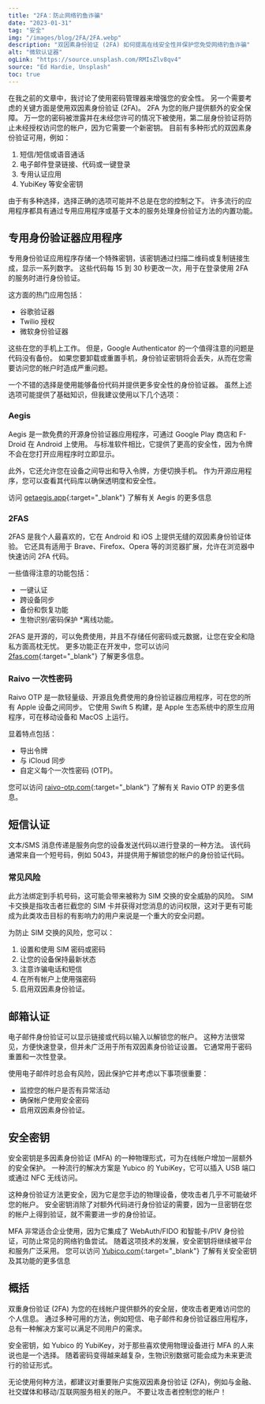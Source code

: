 ```yaml
---
title: "2FA：防止网络钓鱼诈骗"
date: "2023-01-31"
tag: "安全"
img: "/images/blog/2FA/2FA.webp"
description: "双因素身份验证 (2FA) 如何提高在线安全性并保护您免受网络钓鱼诈骗"
alt: "微软认证器"
ogLink: "https://source.unsplash.com/RMIsZlv8qv4"
source: "Ed Hardie, Unsplash"
toc: true
---
```


在我之前的文章中，我讨论了使用密码管理器来增强您的安全性。 另一个需要考虑的关键方面是使用双因素身份验证 (2FA)。
2FA 为您的账户提供额外的安全保障。 万一您的密码被泄露并在未经您许可的情况下被使用，第二层身份验证将防止未经授权访问您的帐户，因为它需要一个新密钥。
目前有多种形式的双因素身份验证可用，例如：

1. 短信/短信或语音通话
2. 电子邮件登录链接、代码或一键登录
3. 专用认证应用
4. YubiKey 等安全密钥

由于有多种选择，选择正确的选项可能并不总是在您的控制之下。 许多流行的应用程序都具有通过专用应用程序或基于文本的服务处理身份验证方法的内置功能。

## 专用身份验证器应用程序

专用身份验证应用程序存储一个特殊密钥，该密钥通过扫描二维码或复制链接生成，显示一系列数字。 这些代码每 15 到 30 秒更改一次，用于在登录使用 2FA 的服务时进行身份验证。

这方面的热门应用包括：

* 谷歌验证器
* Twilio 授权
* 微软身份验证器

这些在您的手机上工作。 但是，Google Authenticator 的一个值得注意的问题是代码没有备份。 如果您要卸载或重置手机，身份验证密钥将会丢失，从而在您需要访问您的帐户时造成严重问题。

一个不错的选择是使用能够备份代码并提供更多安全性的身份验证器。 虽然上述选项可能提供了基础知识，但我建议使用以下几个选项：

### Aegis

<Media source="/images/blog/2FA/Aegis.webp" alt="Aegis 身份验证器徽标"></Media>

Aegis 是一款免费的开源身份验证器应用程序，可通过 Google Play 商店和 F-Droid 在 Android 上使用。 与标准软件相比，它提供了更高的安全性，因为令牌不会在您打开应用程序时立即显示。

此外，它还允许您在设备之间导出和导入令牌，方便切换手机。 作为开源应用程序，您可以查看其代码库以确保透明度和安全性。

访问 [getaegis.app](https://getaegis.app/){:target="\_blank"} 了解有关 Aegis 的更多信息

### 2FAS

<Media source="/images/blog/2FA/2FAS.webp" alt="2FAS 验证器徽标"></Media>

2FAS 是我个人最喜欢的，它在 Android 和 iOS 上提供无缝的双因素身份验证体验。 它还具有适用于 Brave、Firefox、Opera 等的浏览器扩展，允许在浏览器中快速访问 2FA 代码。

一些值得注意的功能包括：
* 一键认证
* 跨设备同步
* 备份和恢复功能
* 生物识别/密码保护
*离线功能。
 
2FAS 是开源的，可以免费使用，并且不存储任何密码或元数据，让您在安全和隐私方面高枕无忧。 更多功能正在开发中，您可以访问 [2fas.com](https://2fas.com/){:target="\_blank"} 了解更多信息。

### Raivo 一次性密码

<Media source="/images/blog/2FA/Ravio.webp" alt="Ravio 身份验证器徽标"></Media>

Raivo OTP 是一款轻量级、开源且免费使用的身份验证器应用程序，可在您的所有 Apple 设备之间同步。 它使用 Swift 5 构建，是 Apple 生态系统中的原生应用程序，可在移动设备和 MacOS 上运行。

显着特点包括：
* 导出令牌
* 与 iCloud 同步
* 自定义每个一次性密码 (OTP)。
  
您可以访问 [raivo-otp.com](https://raivo-otp.com/){:target="\_blank"} 了解有关 Ravio OTP 的更多信息。

## 短信认证

文本/SMS 消息传递是服务向您的设备发送代码以进行登录的一种方法。 该代码通常来自一个短号码，例如 5043，并提供用于解锁您的帐户的身份验证代码。

### 常见风险
此方法绑定到手机号码，这可能会带来被称为 SIM 交换的安全威胁的风险。 SIM 卡交换是指攻击者拦截您的 SIM 卡并获得对您消息的访问权限，这对于更有可能成为此类攻击目标的有影响力的用户来说是一个重大的安全问题。

为防止 SIM 交换的风险，您可以：

1. 设置和使用 SIM 密码或密码
2. 让您的设备保持最新状态
3. 注意诈骗电话和短信
4. 在所有帐户上使用强密码
5. 启用双因素身份验证。

## 邮箱认证

电子邮件身份验证可以显示链接或代码以输入以解锁您的帐户。 这种方法很常见，方便快速登录，但并未广泛用于所有双因素身份验证设置。 它通常用于密码重置和一次性登录。

使用电子邮件时总会有风险，因此保护它并考虑以下事项很重要：

* 监控您的帐户是否有异常活动
* 确保帐户使用安全密码
* 启用双因素身份验证。

## 安全密钥

安全密钥是多因素身份验证 (MFA) 的一种物理形式，可为在线帐户增加一层额外的安全保护。 一种流行的解决方案是 Yubico 的 YubiKey，它可以插入 USB 端口或通过 NFC 无线访问。

这种身份验证方法更安全，因为它是您手边的物理设备，使攻击者几乎不可能破坏您的帐户。 安全密钥消除了对额外代码进行身份验证的需要，因为一旦密钥在您的帐户上得到验证，就不需要进一步的身份验证。

MFA 非常适合企业使用，因为它集成了 WebAuth/FIDO 和智能卡/PIV 身份验证，可防止常见的网络钓鱼尝试。 随着这项技术的发展，安全密钥将继续被平台和服务广泛采用。 您可以访问 [Yubico.com](https://www.yubico.com/){:target="\_blank"} 了解有关安全密钥及其功能的更多信息

## 概括

双重身份验证 (2FA) 为您的在线帐户提供额外的安全层，使攻击者更难访问您的个人信息。 通过多种可用的方法，例如短信、电子邮件和身份验证器应用程序，总有一种解决方案可以满足不同用户的需求。

安全密钥，如 Yubico 的 YubiKey，对于那些喜欢使用物理设备进行 MFA 的人来说也是一个选择。 随着密码变得越来越复杂，生物识别数据可能会成为未来更流行的验证形式。

无论使用何种方法，都建议对重要账户实施双因素身份验证 (2FA)，例如与金融、社交媒体和移动/互联网服务相关的账户。 不要让攻击者控制您的帐户！